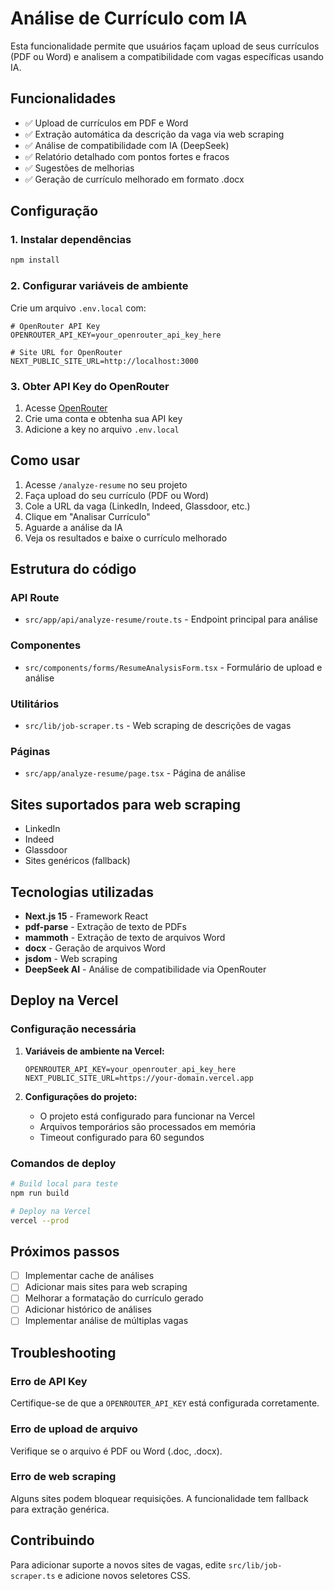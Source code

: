 # Análise de Currículo com IA

Esta funcionalidade permite que usuários façam upload de seus currículos (PDF ou Word) e analisem a compatibilidade com vagas específicas usando IA.

## Funcionalidades

- ✅ Upload de currículos em PDF e Word
- ✅ Extração automática da descrição da vaga via web scraping
- ✅ Análise de compatibilidade com IA (DeepSeek)
- ✅ Relatório detalhado com pontos fortes e fracos
- ✅ Sugestões de melhorias
- ✅ Geração de currículo melhorado em formato .docx

## Configuração

### 1. Instalar dependências

```bash
npm install
```

### 2. Configurar variáveis de ambiente

Crie um arquivo `.env.local` com:

```env
# OpenRouter API Key
OPENROUTER_API_KEY=your_openrouter_api_key_here

# Site URL for OpenRouter
NEXT_PUBLIC_SITE_URL=http://localhost:3000
```

### 3. Obter API Key do OpenRouter

1. Acesse [OpenRouter](https://openrouter.ai/)
2. Crie uma conta e obtenha sua API key
3. Adicione a key no arquivo `.env.local`

## Como usar

1. Acesse `/analyze-resume` no seu projeto
2. Faça upload do seu currículo (PDF ou Word)
3. Cole a URL da vaga (LinkedIn, Indeed, Glassdoor, etc.)
4. Clique em "Analisar Currículo"
5. Aguarde a análise da IA
6. Veja os resultados e baixe o currículo melhorado

## Estrutura do código

### API Route
- `src/app/api/analyze-resume/route.ts` - Endpoint principal para análise

### Componentes
- `src/components/forms/ResumeAnalysisForm.tsx` - Formulário de upload e análise

### Utilitários
- `src/lib/job-scraper.ts` - Web scraping de descrições de vagas

### Páginas
- `src/app/analyze-resume/page.tsx` - Página de análise

## Sites suportados para web scraping

- LinkedIn
- Indeed
- Glassdoor
- Sites genéricos (fallback)

## Tecnologias utilizadas

- **Next.js 15** - Framework React
- **pdf-parse** - Extração de texto de PDFs
- **mammoth** - Extração de texto de arquivos Word
- **docx** - Geração de arquivos Word
- **jsdom** - Web scraping
- **DeepSeek AI** - Análise de compatibilidade via OpenRouter

## Deploy na Vercel

### Configuração necessária

1. **Variáveis de ambiente na Vercel:**
   ```
   OPENROUTER_API_KEY=your_openrouter_api_key_here
   NEXT_PUBLIC_SITE_URL=https://your-domain.vercel.app
   ```

2. **Configurações do projeto:**
   - O projeto está configurado para funcionar na Vercel
   - Arquivos temporários são processados em memória
   - Timeout configurado para 60 segundos

### Comandos de deploy

```bash
# Build local para teste
npm run build

# Deploy na Vercel
vercel --prod
```

## Próximos passos

- [ ] Implementar cache de análises
- [ ] Adicionar mais sites para web scraping
- [ ] Melhorar a formatação do currículo gerado
- [ ] Adicionar histórico de análises
- [ ] Implementar análise de múltiplas vagas

## Troubleshooting

### Erro de API Key
Certifique-se de que a `OPENROUTER_API_KEY` está configurada corretamente.

### Erro de upload de arquivo
Verifique se o arquivo é PDF ou Word (.doc, .docx).

### Erro de web scraping
Alguns sites podem bloquear requisições. A funcionalidade tem fallback para extração genérica.

## Contribuindo

Para adicionar suporte a novos sites de vagas, edite `src/lib/job-scraper.ts` e adicione novos seletores CSS. 